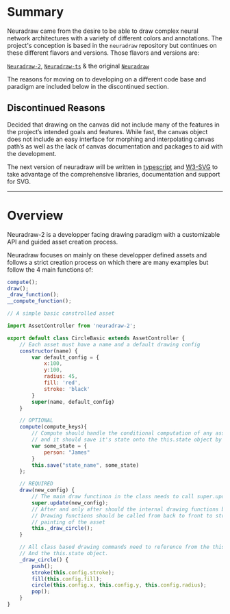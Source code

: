 # Summary

Neuradraw came from the desire to be able to draw complex neural network architectures with a variety of different colors and annotations. The project's conception is based in the `neuradraw` repository but continues on these different flavors and versions. Those flavors and versions are:

[`Neuradraw-2`](https://github.com/Bryce-Davidson/neuradraw-2), [`Neuradraw-ts`](https://github.com/Bryce-Davidson/neuradraw-ts) & the original [`Neuradraw`](https://github.com/Bryce-Davidson/neuradraw)

The reasons for moving on to developing on a different code base and paradigm are included below in the discontinued section.

## Discontinued Reasons

Decided that drawing on the canvas did not include many of the features in the project’s intended goals and features. While fast, the canvas object does not include an easy interface for morphing and interpolating canvas path’s as well as the lack of canvas documentation and packages to aid with the development. 

The next version of neuradraw will be written in [typescript](https://www.typescriptlang.org/) and [W3-SVG](https://www.w3.org/TR/SVG2/) to take advantage of the comprehensive libraries, documentation and support for SVG.

---

# Overview

Neuradraw-2 is a developper facing drawing paradigm with a customizable API and guided asset creation process.

Neuradraw focuses on mainly on these developper defined assets and follows a strict creation process on which there are many examples but follow the 4 main functions of:

```javascript
compute();
draw();
_draw_function();
__compute_function();
```

```javascript
// A simple basic constrolled asset

import AssetController from 'neuradraw-2';

export default class CircleBasic extends AssetController {
    // Each asset must have a name and a default drawing config
    constructor(name) {
        var default_config = {
            x:100,
            y:100,
            radius: 45,
            fill: 'red',
            stroke: 'black'
        }
        super(name, default_config)
    }

    // OPTIONAL
    compute(compute_keys){
        // Compute should handle the conditional computation of any asset state
        // and it should save it's state onto the this.state object by calling
        var some_state = {
            person: "James"
        }
        this.save("state_name", some_state)
    };

    // REQUIRED
    draw(new_config) {
        // The main draw functinon in the class needs to call super.update(new_config) 
        super.update(new_config);
        // After and only after should the internal drawing functions be called
        // Drawing functions should be called from back to front to structure the
        // painting of the asset
        this._draw_circle();
    }

    // All class based drawing commands need to reference from the this.config object.
    // And the this.state object.
    _draw_circle() {
        push();
        stroke(this.config.stroke);
        fill(this.config.fill);
        circle(this.config.x, this.config.y, this.config.radius);
        pop();
    }
}
```
